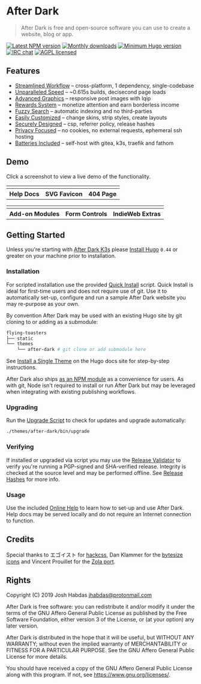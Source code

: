 # After Dark

> After Dark is free and open-source software you can use to create a website, blog or app.

[![Latest NPM version](https://img.shields.io/npm/v/after-dark.svg?style=flat-square)](https://www.npmjs.com/package/after-dark)
[![Monthly downloads](https://img.shields.io/npm/dm/after-dark.svg?style=flat-square)](https://www.npmjs.com/package/after-dark)
[![Minimum Hugo version](https://img.shields.io/badge/hugo->%3D%200.44-FF4088.svg?style=flat-square)](https://gohugo.io)
[![IRC chat](https://img.shields.io/badge/irc-%23after--dark-32AFED.svg?style=flat-square&longCache=true)](https://after-dark.habd.as/#chat)
[![AGPL licensed](https://img.shields.io/npm/l/after-dark.svg?style=flat-square&longCache=true)](https://git.habd.as/comfusion/after-dark/src/branch/master/COPYING)


## Features

- [Streamlined Workflow](https://after-dark.habd.as/#feature-workflow) – cross-platform, 1 dependency, single-codebase
- [Unparalleled Speed](https://after-dark.habd.as/#feature-speed) – ~0.615s builds, decisecond page loads
- [Advanced Graphics](https://after-dark.habd.as/#feature-graphics) – responsive post images with lqip
- [Rewards System](https://after-dark.habd.as/#feature-rewards) – monetize attention and earn borderless income
- [Fuzzy Search](https://after-dark.habd.as/#feature-search) – automatic indexing and no third-parties
- [Easily Customized](https://after-dark.habd.as/#feature-customize) – change skins, strip styles, create layouts
- [Securely Designed](https://after-dark.habd.as/#feature-security) – csp, referrer policy, release hashes
- [Privacy Focused](https://after-dark.habd.as/#feature-privacy) – no cookies, no external requests, ephemeral ssh hosting
- [Batteries Included](https://after-dark.habd.as/#feature-extras) – self-host with gitea, k3s, traefik and fathom

## Demo

Click a screenshot to view a live demo of the functionality.

<table>
  <tr>
    <td>
      <a href="https://after-dark.habd.as/">
        <img alt src="https://after-dark.habd.as/images/screenshots/after-dark-v6.15.0-homepage-fs8.png">
      </a>
    </td>
    <td>
      <a href="https://after-dark.habd.as/feature/svg-favicon/">
        <img alt src="https://after-dark.habd.as/images/screenshots/feature-online-help-fs8.png">
      </a>
    </td>
    <td>
      <a href="https://after-dark.habd.as/404.html">
        <img alt src="https://after-dark.habd.as/images/screenshots/feature-error-page-fs8.png">
      </a>
    </td>
  </tr>
  <tr>
    <th scope="col"><center>Help Docs</center></th>
    <th scope="col"><center>SVG Favicon</center></th>
    <th scope="col"><center>404 Page</center></th>
  </tr>
</table>

<table>
  <tr>
    <td>
      <a href="https://after-dark.habd.as/module/toxic-swamp/">
        <img alt src="https://after-dark.habd.as/images/screenshots/module-toxic-swamp-fs8.png">
      </a>
    </td>
    <td>
      <a href="https://after-dark.habd.as/shortcode/button/">
        <img alt src="https://after-dark.habd.as/images/screenshots/shortcode-button-fs8.png">
      </a>
    </td>
    <td>
      <a href="https://after-dark.habd.as/extra/high-tea/">
        <img alt src="https://after-dark.habd.as/images/screenshots/extra-high-tea-fs8.png">
      </a>
    </td>
  </tr>
  <tr>
    <th scope="col"><center>Add-on Modules</center></th>
    <th scope="col"><center>Form Controls</center></th>
    <th scope="col"><center>IndieWeb Extras</center></th>
  </tr>
</table>

## Getting Started

Unless you're starting with [After Dark K3s](https://after-dark.habd.as/extra/after-dark-k3s) please [Install Hugo](https://gohugo.io/getting-started/installing) `0.44` or greater on your machine prior to installation.

### Installation

For scripted installation use the provided [Quick Install](https://after-dark.habd.as/feature/quick-install/) script. Quick Install is ideal for first-time users and does not require use of git. Use it to automatically set-up, configure and run a sample After Dark website you may re-purpose as your own.

By convention After Dark may be used with an existing Hugo site by git cloning to or adding as a submodule:

```sh
flying-toasters
├── static
└── themes
    └── after-dark # git clone or add submodule here
```

See [Install a Single Theme](https://gohugo.io/themes/installing-and-using-themes/#install-a-single-theme) on the Hugo docs site for step-by-step instructions.

After Dark also ships [as an NPM module](https://www.npmjs.com/package/after-dark) as a convenience for users. As with git, Node isn't required to install or run After Dark but may be leveraged when integrating with existing publishing workflows.

### Upgrading

Run the [Upgrade Script](https://after-dark.habd.as/feature/upgrade-script/) to check for updates and upgrade automatically:

```sh
./themes/after-dark/bin/upgrade
```

### Verifying

If installed or upgraded via script you may use the [Release Validator](https://after-dark.habd.as/validate/) to verify you're running a PGP-signed and SHA-verified release. Integrity is checked at the source level and may be performed offline. See [Release Hashes](https://after-dark.habd.as/feature/release-hashes/) for more info.

### Usage

Use the included [Online Help](https://after-dark.habd.as/feature/online-help/) to learn how to set-up and use After Dark. Help docs may be served locally and do not require an Internet connection to function.

## Credits

Special thanks to エゴイスト for [hackcss](https://git.habd.as/comfusion/hack), Dan Klammer for the [bytesize icons](https://git.habd.as/comfusion/bytesize-icons) and Vincent Prouillet for the [Zola port](https://www.getzola.org/themes/after-dark/).

## Rights

Copyright (C) 2019  Josh Habdas <jhabdas@protonmail.com>

After Dark is free software: you can redistribute it and/or modify
it under the terms of the GNU Affero General Public License as published
by the Free Software Foundation, either version 3 of the License, or
(at your option) any later version.

After Dark is distributed in the hope that it will be useful,
but WITHOUT ANY WARRANTY; without even the implied warranty of
MERCHANTABILITY or FITNESS FOR A PARTICULAR PURPOSE.  See the
GNU Affero General Public License for more details.

You should have received a copy of the GNU Affero General Public License
along with this program.  If not, see <https://www.gnu.org/licenses/>.
